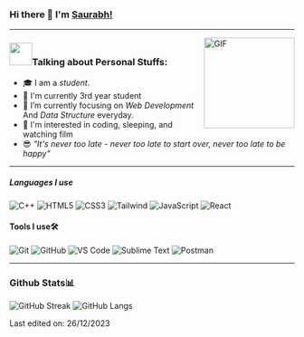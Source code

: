 ### Hi there 👋 I'm [Saurabh!](https://github.com/Saurabhm02/Saurabhm02/)

---

<img align="right" alt="GIF" height="160px" src="https://media.giphy.com/media/Ah3zHH7hvsSB2/giphy.gif" />

### <img src="https://media.giphy.com/media/VgCDAzcKvsR6OM0uWg/giphy.gif" width="40">Talking about Personal Stuffs:

- 🎓 I am a *student*.
- :school: I'm currently 3rd year student
- 🌱 I’m currently focusing on *Web Development* And *Data Structure* everyday.
- :monocle_face: I'm interested in coding, sleeping, and watching film
- :sunglasses: *"It's never too late - never too late to start over, never too late to be happy"* 

---

##### Languages I use

![C++](https://img.shields.io/badge/-C++-000000?style=flat&logo=c%2B%2B)
![HTML5](https://img.shields.io/badge/-HTML5-000000?style=flat&logo=html5)
![CSS3](https://img.shields.io/badge/-CSS3-%231572B6?style=flat&logo=css3)
![Tailwind](https://img.shields.io/badge/-TAILWIND-%231572B6?style=flat&logo=Tailwind)
![JavaScript](https://img.shields.io/badge/-JavaScript-000000?style=flat&logo=javascript)
![React](https://img.shields.io/badge/-React-%23575757?style=flat&logo=React)

#### Tools I use🛠
![Git](https://img.shields.io/badge/-Git-%23F05032?style=flat&logo=git&logoColor=%23ffffff)
![GitHub](https://img.shields.io/badge/-GitHub-181717?style=flat&logo=github)
![VS Code](http://img.shields.io/badge/-VS%20Code-007ACC?style=flat&logo=visual-studio-code&logoColor=ffffff)
![Sublime Text](https://img.shields.io/badge/-SUBLIME-%23575757?style=flat&logo=Sublime-text&logoColor=important)
![Postman](https://img.shields.io/badge/-Postman-%23F05032?style=flat&logo=Postman&logoColor=%23ffffff)

---
### Github Stats📊

![GitHub Streak](https://github-readme-streak-stats.herokuapp.com?user=saurabhm02&theme=github-dark)
![GitHub Langs](https://github-readme-stats.vercel.app/api/top-langs/?username=saurabhm02&layout=compact&theme=blue-green)

Last edited on: 26/12/2023
